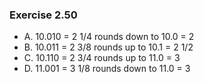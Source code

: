 ### Exercise 2.50
- A. 10.010 = 2 1/4 rounds down to 10.0 = 2
- B. 10.011 = 2 3/8 rounds up to 10.1 = 2 1/2
- C. 10.110 = 2 3/4 rounds up to 11.0 = 3
- D. 11.001 = 3 1/8 rounds down to 11.0 = 3
